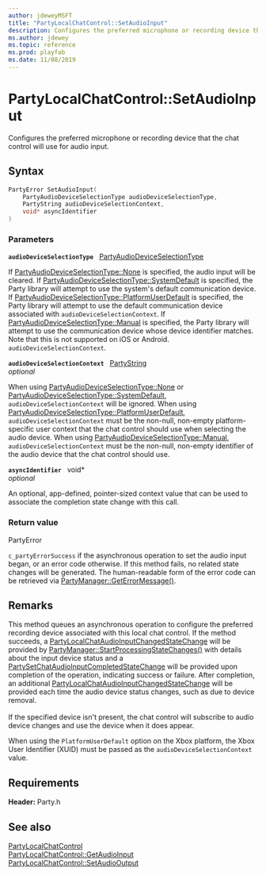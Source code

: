```yaml
---
author: jdeweyMSFT
title: "PartyLocalChatControl::SetAudioInput"
description: Configures the preferred microphone or recording device that the chat control will use for audio input.
ms.author: jdewey
ms.topic: reference
ms.prod: playfab
ms.date: 11/08/2019
---
```


# PartyLocalChatControl::SetAudioInput  

Configures the preferred microphone or recording device that the chat control will use for audio input.  

## Syntax  
  
```cpp
PartyError SetAudioInput(  
    PartyAudioDeviceSelectionType audioDeviceSelectionType,  
    PartyString audioDeviceSelectionContext,  
    void* asyncIdentifier  
)  
```  
  
### Parameters  
  
**`audioDeviceSelectionType`** &nbsp; [PartyAudioDeviceSelectionType](../../../enums/partyaudiodeviceselectiontype.md)  
  
If [PartyAudioDeviceSelectionType::None](../../../enums/partyaudiodeviceselectiontype.md) is specified, the audio input will be cleared. If [PartyAudioDeviceSelectionType::SystemDefault](../../../enums/partyaudiodeviceselectiontype.md) is specified, the Party library will attempt to use the system's default communication device. If [PartyAudioDeviceSelectionType::PlatformUserDefault](../../../enums/partyaudiodeviceselectiontype.md) is specified, the Party library will attempt to use the default communication device associated with `audioDeviceSelectionContext`. If [PartyAudioDeviceSelectionType::Manual](../../../enums/partyaudiodeviceselectiontype.md) is specified, the Party library will attempt to use the communication device whose device identifier matches. Note that this is not supported on iOS or Android. `audioDeviceSelectionContext`.  
  
**`audioDeviceSelectionContext`** &nbsp; [PartyString](../../../typedefs.md)  
*optional*  
  
When using [PartyAudioDeviceSelectionType::None](../../../enums/partyaudiodeviceselectiontype.md) or [PartyAudioDeviceSelectionType::SystemDefault](../../../enums/partyaudiodeviceselectiontype.md), `audioDeviceSelectionContext` will be ignored. When using [PartyAudioDeviceSelectionType::PlatformUserDefault](../../../enums/partyaudiodeviceselectiontype.md), `audioDeviceSelectionContext` must be the non-null, non-empty platform-specific user context that the chat control should use when selecting the audio device. When using [PartyAudioDeviceSelectionType::Manual](../../../enums/partyaudiodeviceselectiontype.md), `audioDeviceSelectionContext` must be the non-null, non-empty identifier of the audio device that the chat control should use.  
  
**`asyncIdentifier`** &nbsp; void*  
*optional*  
  
An optional, app-defined, pointer-sized context value that can be used to associate the completion state change with this call.  
  
  
### Return value  
PartyError
  
```c_partyErrorSuccess``` if the asynchronous operation to set the audio input began, or an error code otherwise. If this method fails, no related state changes will be generated. The human-readable form of the error code can be retrieved via [PartyManager::GetErrorMessage()](../../PartyManager/methods/partymanager_geterrormessage.md).
  
## Remarks  
  
This method queues an asynchronous operation to configure the preferred recording device associated with this local chat control. If the method succeeds, a [PartyLocalChatAudioInputChangedStateChange](../../../structs/partylocalchataudioinputchangedstatechange.md) will be provided by [PartyManager::StartProcessingStateChanges()](../../PartyManager/methods/partymanager_startprocessingstatechanges.md) with details about the input device status and a [PartySetChatAudioInputCompletedStateChange](../../../structs/partysetchataudioinputcompletedstatechange.md) will be provided upon completion of the operation, indicating success or failure. After completion, an additional [PartyLocalChatAudioInputChangedStateChange](../../../structs/partylocalchataudioinputchangedstatechange.md) will be provided each time the audio device status changes, such as due to device removal. <br /><br /> If the specified device isn't present, the chat control will subscribe to audio device changes and use the device when it does appear.

When using the ```PlatformUserDefault``` option on the Xbox platform, the Xbox User Identifier (XUID) must be passed as the ```audioDeviceSelectionContext``` value.
  
## Requirements  
  
**Header:** Party.h
  
## See also  
[PartyLocalChatControl](../partylocalchatcontrol.md)  
[PartyLocalChatControl::GetAudioInput](partylocalchatcontrol_getaudioinput.md)  
[PartyLocalChatControl::SetAudioOutput](partylocalchatcontrol_setaudiooutput.md)
  
  
